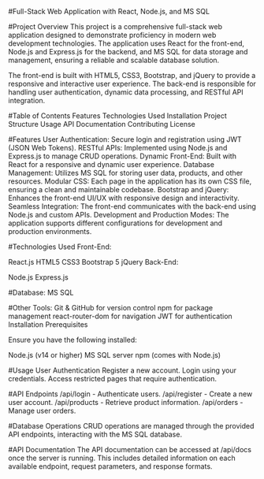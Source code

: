 #Full-Stack Web Application with React, Node.js, and MS SQL

#Project Overview
This project is a comprehensive full-stack web application designed to demonstrate proficiency in modern web development technologies. The application uses React for the front-end, Node.js and Express.js for the backend, and MS SQL for data storage and management, ensuring a reliable and scalable database solution.

The front-end is built with HTML5, CSS3, Bootstrap, and jQuery to provide a responsive and interactive user experience. The back-end is responsible for handling user authentication, dynamic data processing, and RESTful API integration.

#Table of Contents
Features
Technologies Used
Installation
Project Structure
Usage
API Documentation
Contributing
License

#Features
User Authentication: Secure login and registration using JWT (JSON Web Tokens).
RESTful APIs: Implemented using Node.js and Express.js to manage CRUD operations.
Dynamic Front-End: Built with React for a responsive and dynamic user experience.
Database Management: Utilizes MS SQL for storing user data, products, and other resources.
Modular CSS: Each page in the application has its own CSS file, ensuring a clean and maintainable codebase.
Bootstrap and jQuery: Enhances the front-end UI/UX with responsive design and interactivity.
Seamless Integration: The front-end communicates with the back-end using Node.js and custom APIs.
Development and Production Modes: The application supports different configurations for development and production environments.

#Technologies Used
Front-End:

React.js
HTML5
CSS3
Bootstrap 5
jQuery
Back-End:

Node.js
Express.js

#Database:
MS SQL

#Other Tools:
Git & GitHub for version control
npm for package management
react-router-dom for navigation
JWT for authentication
Installation
Prerequisites

Ensure you have the following installed:

Node.js (v14 or higher)
MS SQL server
npm (comes with Node.js)

#Usage
User Authentication
Register a new account.
Login using your credentials.
Access restricted pages that require authentication.

#API Endpoints
/api/login - Authenticate users.
/api/register - Create a new user account.
/api/products - Retrieve product information.
/api/orders - Manage user orders.

#Database Operations
CRUD operations are managed through the provided API endpoints, interacting with the MS SQL database.

#API Documentation
The API documentation can be accessed at /api/docs once the server is running. This includes detailed information on each available endpoint, request parameters, and response formats.
